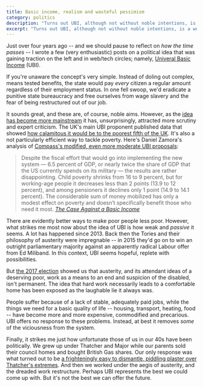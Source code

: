 ```yaml
---
title: Basic income, realism and wasteful pessimism
category: politics
description: "Turns out UBI, although not without noble intentions, is a weak, pessimistic response to a depressing world of austerity and insecurity. We should think more critically and tackle longstanding, structural problems."
excerpt: "Turns out UBI, although not without noble intentions, is a weak, pessimistic response to a depressing world of austerity and insecurity. We should think more critically and tackle longstanding, structural problems."
---
```


Just over four years ago -- and we should pause to reflect on _how the time passes_ -- I wrote a few (very enthusiastic) posts on a political idea that was gaining traction on the left and in web/tech circles; namely, [Univeral Basic Income](/2013/09/basic-income-examples/) (UBI).

If you're unaware the concept's very simple. Instead of doling out complex, means tested benefits, the state would pay _every_ citizen a regular amount regardless of their employment status. In one fell swoop, we'd eradicate a punitive state bureaucracy and free ourselves from wage slavery and the fear of being restructured out of our job.

It sounds great, and these are, of course, noble aims. However, as the [idea has become more mainstream](https://www.theguardian.com/uk-news/2017/dec/25/scotland-universal-basic-income-councils-pilot-scheme) it has, unsurprisingly, attracted more scrutiny and expert criticism. The UK's main UBI proponent published data that showed [how calamitous it would be to the poorest fifth of the UK](https://www.theguardian.com/politics/2015/jan/27/green-party-citizens-income-policy-hits-poor). It's also a not particularly efficient way to tackle poverty. Here's Daniel Zamora's analysis of [Compass's modified, even more moderate UBI proposals](https://www.compassonline.org.uk/publications/universal-basic-income-an-idea-whose-time-has-come/):

> Despite the fiscal effort that would go into implementing the new system — 6.5 percent of GDP, or nearly twice the share of GDP that the US currently spends on its military — the results are rather disappointing. Child poverty shrinks from 16 to 9 percent, but for working-age people it decreases less than 2 points (13.9 to 12 percent), and among pensioners it declines only 1 point (14.9 to 14.1 percent). The considerable sum of money mobilized has only a modest effect on poverty and doesn’t specifically benefit those who need it most. <cite>[The Case Against a Basic Income](https://jacobinmag.com/2017/12/universal-basic-income-inequality-work)</cite>

There are evidently better ways to make poor people less poor. However, what strikes me most now about the idea of UBI is how weak and _passive_ it seems. A lot has happened since 2013. Back then the Tories and their philosophy of austerity were impregnable -- in 2015 they'd go on to win an outright parliamentary majority against an apparently radical Labour offer from Ed Miliband. In this context, UBI seems hopeful, replete with possibilities.

But [the 2017 election](/2017/06/the-left-will-rise-again/) showed us that austerity, and its attendant ideas of a deserving poor, work as a means to an end and suspicion of the disabled, isn't permanent. The idea that hard work necessarily leads to a comfortable home has been exposed as the laughable lie it always was.

People suffer because of a lack of stable, adequately paid jobs, while the things we need for a basic quality of life -- housing, transport, heating, food -- have become more and more expensive, commodified and precarious. UBI offers no response to these problems. Instead, at best it removes _some_ of the viciousness from the system.

Finally, it strikes me just how unfortunate those of us in our 40s have been politically. We grew up under Thatcher and Major while our parents sold their council homes and bought British Gas shares. Our only response was what turned out to be [a frighteningly easy to dismantle, piddling plaster over Thatcher's extremes](https://en.wikipedia.org/wiki/Blairism). And then we worked under the aegis of austerity, and the dreaded work restructure. Perhaps UBI represents the best we could come up with. But it's not the best we can offer the future.
